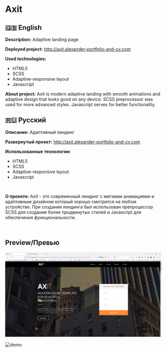 # Axit
## :uk: English
__Description:__ Adaptive landing page

__Deployed project:__ http://axit.alexander-portfolio-and-cv.com

__Used technologies:__

- HTML5
- SCSS
- Adaptive-responsive layout
- Javascript

__About project:__ Axit is modern adaptive landing with smooth animations and adaptive design that looks good on any device. SCSS preprocessor was used for more advanced styles. Javascript serves for better functionality.

## :ru: Русский
__Описание:__ Адаптивный лендинг

__Развернутый проект:__ http://axit.alexander-portfolio-and-cv.com

__Использованные технологии:__

- HTML5
- SCSS
- Adaptive-responsive layout
- Javascript

<br>

__О проекте:__ Axit - это современный лендинг с мягкими анимациями и адаптивным дизайном который хорошо смотрится на любом устройстве. При создании лендинга был использован препроцессор SCSS для создания более продвинутых стилей и Javascript для обеспечения функциональности.

<br>

## Preview/Превью
![homepage](./preview/homepage.png)

![demo](./preview/demo.gif)
